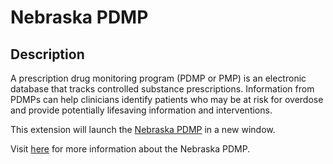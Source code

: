 # Nebraska PDMP

## Description

A prescription drug monitoring program (PDMP or PMP) is an electronic database that tracks controlled substance prescriptions. Information from PDMPs can help clinicians identify patients who may be at risk for overdose and provide potentially lifesaving information and interventions. 

This extension will launch the [Nebraska PDMP](https://secure.cynchealth.org/) in a new window.

Visit [here](https://dhhs.ne.gov/Pages/PDMP-Enhancements.aspx) for more information about the Nebraska PDMP.
